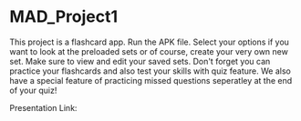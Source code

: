 # MAD_Project1
This project is a flashcard app. Run the APK file. Select your options if you want to look at the preloaded sets or of course, create your very own new set. 
Make sure to view and edit your saved sets. Don't forget you can practice your flashcards and also test your skills with quiz feature. 
We also have a special feature of practicing missed questions seperatley at 
the end of your quiz!

Presentation Link: 

